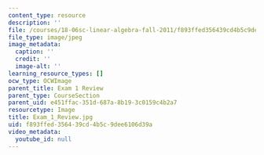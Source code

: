 ```yaml
---
content_type: resource
description: ''
file: /courses/18-06sc-linear-algebra-fall-2011/f893ffed356439cd4b5c9dee6106d39a_Exam_1_Review.jpg
file_type: image/jpeg
image_metadata:
  caption: ''
  credit: ''
  image-alt: ''
learning_resource_types: []
ocw_type: OCWImage
parent_title: Exam 1 Review
parent_type: CourseSection
parent_uid: e451ffac-351d-687a-8b19-3c0159c4b2a7
resourcetype: Image
title: Exam_1_Review.jpg
uid: f893ffed-3564-39cd-4b5c-9dee6106d39a
video_metadata:
  youtube_id: null
---
```

